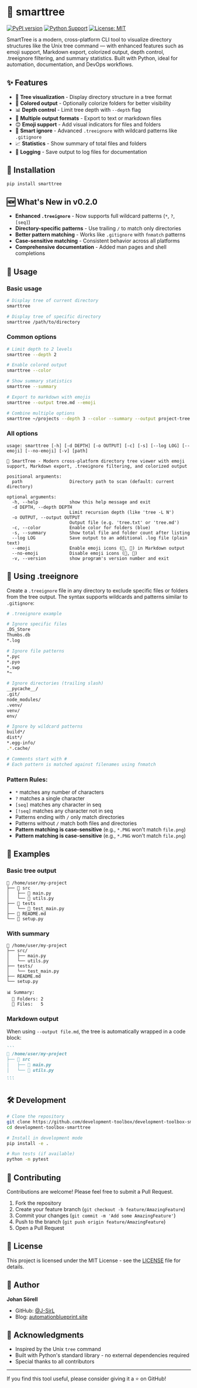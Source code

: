# 🌳 smarttree

[![PyPI version](https://badge.fury.io/py/smarttree.svg)](https://badge.fury.io/py/smarttree)
[![Python Support](https://img.shields.io/pypi/pyversions/smarttree.svg)](https://pypi.org/project/smarttree/)
[![License: MIT](https://img.shields.io/badge/License-MIT-yellow.svg)](https://opensource.org/licenses/MIT)

SmartTree is a modern, cross-platform CLI tool to visualize directory structures like the Unix tree command — with enhanced features such as emoji support, Markdown export, colorized output, depth control, .treeignore filtering, and summary statistics. Built with Python, ideal for automation, documentation, and DevOps workflows.

## ✨ Features

- 📁 **Tree visualization** - Display directory structure in a tree format
- 🎨 **Colored output** - Optionally colorize folders for better visibility
- 📊 **Depth control** - Limit tree depth with `--depth` flag
- 📝 **Multiple output formats** - Export to text or markdown files
- 😊 **Emoji support** - Add visual indicators for files and folders
- 🚫 **Smart ignore** - Advanced `.treeignore` with wildcard patterns like `.gitignore`
- 📈 **Statistics** - Show summary of total files and folders
- 📜 **Logging** - Save output to log files for documentation

## 🚀 Installation

```bash
pip install smarttree
```

## 🆕 What's New in v0.2.0

- **Enhanced `.treeignore`** - Now supports full wildcard patterns (`*`, `?`, `[seq]`)
- **Directory-specific patterns** - Use trailing `/` to match only directories
- **Better pattern matching** - Works like `.gitignore` with `fnmatch` patterns
- **Case-sensitive matching** - Consistent behavior across all platforms
- **Comprehensive documentation** - Added man pages and shell completions

## 📖 Usage

### Basic usage

```bash
# Display tree of current directory
smarttree

# Display tree of specific directory
smarttree /path/to/directory
```

### Common options

```bash
# Limit depth to 2 levels
smarttree --depth 2

# Enable colored output
smarttree --color

# Show summary statistics
smarttree --summary

# Export to markdown with emojis
smarttree --output tree.md --emoji

# Combine multiple options
smarttree ~/projects --depth 3 --color --summary --output project-tree.md
```

### All options

```
usage: smarttree [-h] [-d DEPTH] [-o OUTPUT] [-c] [-s] [--log LOG] [--emoji] [--no-emoji] [-v] [path]

🌳 SmartTree - Modern cross-platform directory tree viewer with emoji support, Markdown export, .treeignore filtering, and colorized output

positional arguments:
  path                  Directory path to scan (default: current directory)

optional arguments:
  -h, --help            show this help message and exit
  -d DEPTH, --depth DEPTH
                        Limit recursion depth (like 'tree -L N')
  -o OUTPUT, --output OUTPUT
                        Output file (e.g. 'tree.txt' or 'tree.md')
  -c, --color           Enable color for folders (blue)
  -s, --summary         Show total file and folder count after listing
  --log LOG             Save output to an additional .log file (plain text)
  --emoji               Enable emoji icons (📁, 📄) in Markdown output
  --no-emoji            Disable emoji icons (📁, 📄)
  -v, --version         show program's version number and exit
```

## 🚫 Using .treeignore

Create a `.treeignore` file in any directory to exclude specific files or folders from the tree output. The syntax supports wildcards and patterns similar to `.gitignore`:

```bash
# .treeignore example

# Ignore specific files
.DS_Store
Thumbs.db
*.log

# Ignore file patterns
*.pyc
*.pyo
*.swp
*~

# Ignore directories (trailing slash)
__pycache__/
.git/
node_modules/
.venv/
venv/
env/

# Ignore by wildcard patterns
build*/
dist*/
*.egg-info/
.*.cache/

# Comments start with #
# Each pattern is matched against filenames using fnmatch
```

### Pattern Rules:
- `*` matches any number of characters
- `?` matches a single character
- `[seq]` matches any character in seq
- `[!seq]` matches any character not in seq
- Patterns ending with `/` only match directories
- Patterns without `/` match both files and directories
- **Pattern matching is case-sensitive** (e.g., `*.PNG` won't match `file.png`)
- **Pattern matching is case-sensitive** (e.g., `*.PNG` won't match `file.png`)

## 📸 Examples

### Basic tree output
```
📂 /home/user/my-project
├── 📁 src
│   ├── 📄 main.py
│   └── 📄 utils.py
├── 📁 tests
│   └── 📄 test_main.py
├── 📄 README.md
└── 📄 setup.py
```

### With summary
```
📂 /home/user/my-project
├── src/
│   ├── main.py
│   └── utils.py
├── tests/
│   └── test_main.py
├── README.md
└── setup.py

📊 Summary:
  📁 Folders: 2
  📄 Files:   5
```

### Markdown output
When using `--output file.md`, the tree is automatically wrapped in a code block:

````markdown
```
📂 /home/user/my-project
├── 📁 src
│   ├── 📄 main.py
│   └── 📄 utils.py
...
```
````

## 🛠️ Development

```bash
# Clone the repository
git clone https://github.com/development-toolbox/development-toolbox-smarttree.git
cd development-toolbox-smarttree

# Install in development mode
pip install -e .

# Run tests (if available)
python -m pytest
```

## 🤝 Contributing

Contributions are welcome! Please feel free to submit a Pull Request.

1. Fork the repository
2. Create your feature branch (`git checkout -b feature/AmazingFeature`)
3. Commit your changes (`git commit -m 'Add some AmazingFeature'`)
4. Push to the branch (`git push origin feature/AmazingFeature`)
5. Open a Pull Request

## 📄 License

This project is licensed under the MIT License - see the [LICENSE](LICENSE) file for details.

## 👤 Author

**Johan Sörell**

- GitHub: [@J-SirL](https://github.com/J-SirL)
- Blog: [automationblueprint.site](https://automationblueprint.site)

## 🙏 Acknowledgments

- Inspired by the Unix `tree` command
- Built with Python's standard library - no external dependencies required
- Special thanks to all contributors

---

If you find this tool useful, please consider giving it a ⭐ on GitHub!